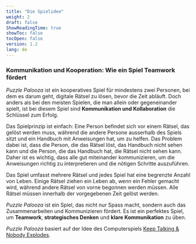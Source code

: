 ```yaml
---
title: "Die Spielidee"
weight: 2
draft: false
ShowReadingTime: true
showToc: false
tocOpen: false
version: 1.2
lang: de
---
```


### Kommunikation und Kooperation: Wie ein Spiel Teamwork fördert

*Puzzle Palooza* ist ein kooperatives Spiel für mindestens zwei Personen, bei dem es darum geht, digitale Rätsel zu lösen, bevor die Zeit abläuft. Doch anders als bei den meisten Spielen, die man allein oder gegeneinander spielt, ist bei diesem Spiel sind **Kommunikation und Kollaboration** die Schlüssel zum Erfolg.

Das Spielprinzip ist einfach: Eine Person befindet sich vor einem Rätsel, das gelöst werden muss, während die andere Persone ausserhalb des Spiels sitzt und ein Handbuch mit Anweisungen hat, um zu helfen. Das Problem dabei ist, dass die Person, die das Rätsel löst, das Handbuch nicht sehen kann und die Person, die das Handbuch hat, die Rätsel nicht sehen kann. Daher ist es wichtig, dass alle gut miteinander kommunizieren, um die Anweisungen richtig zu interpretieren und die nötigen Schritte auszuführen.

Das Spiel umfasst mehrere Rätsel und jedes Spiel hat eine begrenzte Anzahl von Leben. Einige Rätsel ziehen ein Leben ab, wenn ein Fehler gemacht wird, während andere Rätsel von vorne begonnen werden müssen. Alle Rätsel müssen innerhalb der vorgegebenen Zeit gelöst werden.

*Puzzle Palooza* ist ein Spiel, das nicht nur Spass macht, sondern auch das Zusammenarbeiten und Kommunizieren fördert. Es ist ein perfektes Spiel, um **Teamwork**, **strategisches Denken** und **klare Kommunikation** zu üben.

*Puzzle Palooza* basiert auf der Idee des Computerspiels [Keep Talking & Nobody Explodes](https://keeptalkinggame.com/).
